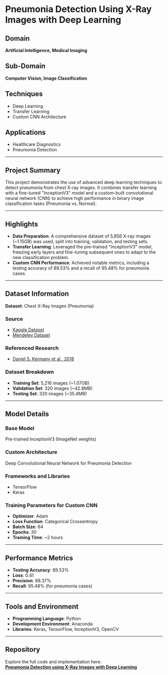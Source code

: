 # Pneumonia Detection Using X-Ray Images with Deep Learning

## Domain
**Artificial Intelligence, Medical Imaging**

## Sub-Domain
**Computer Vision, Image Classification**

## Techniques
- Deep Learning
- Transfer Learning
- Custom CNN Architecture

## Applications
- Healthcare Diagnostics
- Pneumonia Detection

---

## Project Summary
This project demonstrates the use of advanced deep learning techniques to detect pneumonia from chest X-ray images. It combines transfer learning with a fine-tuned "InceptionV3" model and a custom-built convolutional neural network (CNN) to achieve high performance in binary image classification tasks (Pneumonia vs. Normal).

---

## Highlights

- **Data Preparation**: A comprehensive dataset of 5,856 X-ray images (~1.15GB) was used, split into training, validation, and testing sets.
- **Transfer Learning**: Leveraged the pre-trained "InceptionV3" model, freezing early layers and fine-tuning subsequent ones to adapt to the new classification problem.
- **Custom CNN Performance**: Achieved notable metrics, including a testing accuracy of 89.53% and a recall of 95.48% for pneumonia cases.

---

## Dataset Information

**Dataset**: Chest X-Ray Images (Pneumonia)

### Source
- [Kaggle Dataset](https://www.kaggle.com/paultimothymooney/chest-xray-pneumonia)
- [Mendeley Dataset](https://data.mendeley.com/datasets/rscbjbr9sj/2)

### Referenced Research
- [Daniel S. Kermany et al., 2018](https://www.cell.com/cell/fulltext/S0092-8674(18)30154-5)

### Dataset Breakdown
- **Training Set**: 5,216 images (~1.07GB)
- **Validation Set**: 320 images (~42.8MB)
- **Testing Set**: 320 images (~35.4MB)

---

## Model Details

### Base Model
Pre-trained InceptionV3 (ImageNet weights)

### Custom Architecture
Deep Convolutional Neural Network for Pneumonia Detection

### Frameworks and Libraries
- TensorFlow
- Keras

### Training Parameters for Custom CNN
- **Optimizer**: Adam
- **Loss Function**: Categorical Crossentropy
- **Batch Size**: 64
- **Epochs**: 30
- **Training Time**: ~2 hours

---

## Performance Metrics

- **Testing Accuracy**: 89.53%
- **Loss**: 0.41
- **Precision**: 88.37%
- **Recall**: 95.48% (for pneumonia cases)

---

## Tools and Environment

- **Programming Language**: Python
- **Development Environment**: Anaconda
- **Libraries**: Keras, TensorFlow, InceptionV3, OpenCV

---

## Repository

Explore the full code and implementation here:  
**[Pneumonia Detection using X-Ray Images with Deep Learning](https://github.com/Samarthcoder01/Pneumonia-Detection-using-X-Ray-images-with-Deep-Learning)**
